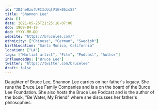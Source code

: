 ```yaml
---
id: "2DJne8zufUFIIcUqlV1Gk06zsS2"
title: "Shannon Lee"
aka: []
date: 2021-05-26T21:25:18-07:00
dob: 1969-04-19
dod: YYYY-MM-DD
website: "https://brucelee.com/"
ethnicity: ["Chinese", "German", "Swedish"]
birthLocation: "Santa Monica, California"
location: ["LA"]
tags: ["Martial artist", "Film", "Podcast", "Author"]
influencedBy: ["Bruce Lee"]
twitter: "https://twitter.com/brucelee"
draft: false
---
```


Daughter of Bruce Lee, Shannon Lee carries on her father's legacy. She runs the
Bruce Lee Family Companies and is a on the board of the Burce Lee Foundation.
She also hosts the Bruce Lee Podcast and is the author of the book, "Be Water,
My Friend" where she discusses her father's philosophies.
